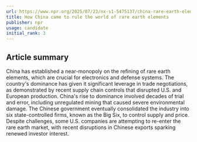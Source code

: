 ```yaml
---
url: https://www.npr.org/2025/07/23/nx-s1-5475137/china-rare-earth-elements
title: How China came to rule the world of rare earth elements
publisher: npr
usage: candidate
initial_rank: 3
---
```

## Article summary
China has established a near-monopoly on the refining of rare earth elements, which are crucial for electronics and defense systems. The country's dominance has given it significant leverage in trade negotiations, as demonstrated by recent supply chain controls that disrupted U.S. and European production. China's rise to dominance involved decades of trial and error, including unregulated mining that caused severe environmental damage. The Chinese government eventually consolidated the industry into six state-controlled firms, known as the Big Six, to control supply and price. Despite challenges, some U.S. companies are attempting to re-enter the rare earth market, with recent disruptions in Chinese exports sparking renewed investor interest.
